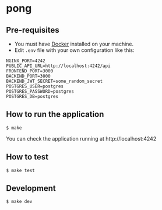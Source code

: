 # pong

## Pre-requisites
- You must have [Docker](https://docs.docker.com/get-docker/) installed on your machine.
- Edit `.env` file with your own configuration like this:
```
NGINX_PORT=4242
PUBLIC_API_URL=http://localhost:4242/api
FRONTEND_PORT=3000
BACKEND_PORT=3000
BACKEND_JWT_SECRET=some_random_secret
POSTGRES_USER=postgres
POSTGRES_PASSWORD=postgres
POSTGRES_DB=postgres
```

## How to run the application
```
$ make
```

You can check the application running at http://localhost:4242

## How to test
```
$ make test
```

## Development
```
$ make dev
```
